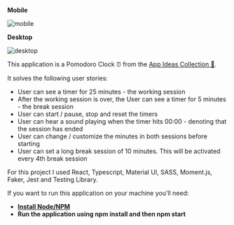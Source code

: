 **Mobile** 

![mobile](https://i.imgur.com/FQjCFEi.png)

**Desktop** 

![desktop](https://i.imgur.com/hS3LOZ9.png)

This application is a Pomodoro Clock :alarm_clock: from the [App Ideas Collection :ledger:](https://github.com/florinpop17/app-ideas/blob/master/Projects/1-Beginner/Pomodoro-Clock.md).

It solves the following user stories:

* User can see a timer for 25 minutes - the working session
* After the working session is over, the User can see a timer for 5 minutes - the break session
* User can start / pause, stop and reset the timers
* User can hear a sound playing when the timer hits 00:00 - denoting that the session has ended
* User can change / customize the minutes in both sessions before starting
* User can set a long break session of 10 minutes. This will be activated every 4th break session

For this project I used React, Typescript, Material UI, SASS, Moment.js, Faker, Jest and Testing Library. 

If you want to run this application on your machine you'll need:

* **[Install Node/NPM](https://nodejs.org/en/)**
* **Run the application using npm install and then npm start**

